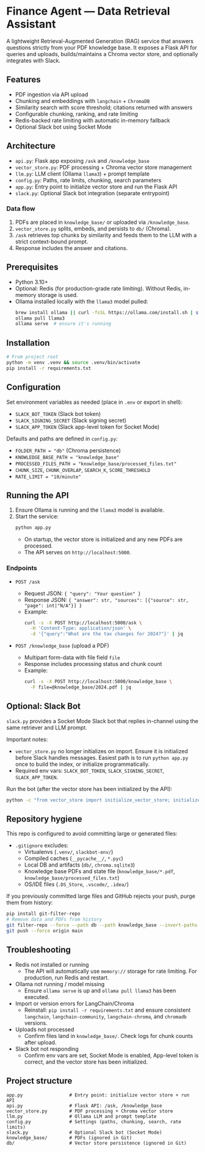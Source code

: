 # Finance Agent — Data Retrieval Assistant

A lightweight Retrieval-Augmented Generation (RAG) service that answers questions strictly from your PDF knowledge base. It exposes a Flask API for queries and uploads, builds/maintains a Chroma vector store, and optionally integrates with Slack.

## Features
- PDF ingestion via API upload
- Chunking and embeddings with `langchain` + `ChromaDB`
- Similarity search with score threshold; citations returned with answers
- Configurable chunking, ranking, and rate limiting
- Redis-backed rate limiting with automatic in-memory fallback
- Optional Slack bot using Socket Mode

## Architecture
- `api.py`: Flask app exposing `/ask` and `/knowledge_base`
- `vector_store.py`: PDF processing + Chroma vector store management
- `llm.py`: LLM client (Ollama `llama3`) + prompt template
- `config.py`: Paths, rate limits, chunking, search parameters
- `app.py`: Entry point to initialize vector store and run the Flask API
- `slack.py`: Optional Slack bot integration (separate entrypoint)

### Data flow
1. PDFs are placed in `knowledge_base/` or uploaded via `/knowledge_base`.
2. `vector_store.py` splits, embeds, and persists to `db/` (Chroma).
3. `/ask` retrieves top chunks by similarity and feeds them to the LLM with a strict context-bound prompt.
4. Response includes the answer and citations.

## Prerequisites
- Python 3.10+
- Optional: Redis (for production-grade rate limiting). Without Redis, in-memory storage is used.
- Ollama installed locally with the `llama3` model pulled:
  ```bash
  brew install ollama || curl -fsSL https://ollama.com/install.sh | sh
  ollama pull llama3
  ollama serve  # ensure it's running
  ```

## Installation
```bash
# From project root
python -m venv .venv && source .venv/bin/activate
pip install -r requirements.txt
```

## Configuration
Set environment variables as needed (place in `.env` or export in shell):
- `SLACK_BOT_TOKEN` (Slack bot token)
- `SLACK_SIGNING_SECRET` (Slack signing secret)
- `SLACK_APP_TOKEN` (Slack app-level token for Socket Mode)

Defaults and paths are defined in `config.py`:
- `FOLDER_PATH = "db"` (Chroma persistence)
- `KNOWLEDGE_BASE_PATH = "knowledge_base"`
- `PROCESSED_FILES_PATH = "knowledge_base/processed_files.txt"`
- `CHUNK_SIZE`, `CHUNK_OVERLAP`, `SEARCH_K`, `SCORE_THRESHOLD`
- `RATE_LIMIT = "10/minute"`

## Running the API
1. Ensure Ollama is running and the `llama3` model is available.
2. Start the service:
   ```bash
   python app.py
   ```
   - On startup, the vector store is initialized and any new PDFs are processed.
   - The API serves on `http://localhost:5000`.

### Endpoints
- `POST /ask`
  - Request JSON: `{ "query": "Your question" }`
  - Response JSON: `{ "answer": str, "sources": [{"source": str, "page": int|"N/A"}] }`
  - Example:
    ```bash
    curl -s -X POST http://localhost:5000/ask \
      -H 'Content-Type: application/json' \
      -d '{"query":"What are the tax changes for 2024?"}' | jq
    ```

- `POST /knowledge_base` (upload a PDF)
  - Multipart form-data with file field `file`
  - Response includes processing status and chunk count
  - Example:
    ```bash
    curl -s -X POST http://localhost:5000/knowledge_base \
      -F file=@knowledge_base/2024.pdf | jq
    ```

## Optional: Slack Bot
`slack.py` provides a Socket Mode Slack bot that replies in-channel using the same retriever and LLM prompt.

Important notes:
- `vector_store.py` no longer initializes on import. Ensure it is initialized before Slack handles messages. Easiest path is to run `python app.py` once to build the index, or initialize programmatically.
- Required env vars: `SLACK_BOT_TOKEN`, `SLACK_SIGNING_SECRET`, `SLACK_APP_TOKEN`.

Run the bot (after the vector store has been initialized by the API):
```bash
python -c "from vector_store import initialize_vector_store; initialize_vector_store(); from slack import start_slack_bot; start_slack_bot()"
```

## Repository hygiene
This repo is configured to avoid committing large or generated files:
- `.gitignore` excludes:
  - Virtualenvs (`.venv/`, `slackbot-env/`)
  - Compiled caches (`__pycache__/`, `*.pyc`)
  - Local DB and artifacts (`db/`, `chroma.sqlite3`)
  - Knowledge base PDFs and state file (`knowledge_base/*.pdf`, `knowledge_base/processed_files.txt`)
  - OS/IDE files (`.DS_Store`, `.vscode/`, `.idea/`)

If you previously committed large files and GitHub rejects your push, purge them from history:
```bash
pip install git-filter-repo
# Remove data and PDFs from history
git filter-repo --force --path db --path knowledge_base --invert-paths
git push --force origin main
```

## Troubleshooting
- Redis not installed or running
  - The API will automatically use `memory://` storage for rate limiting. For production, run Redis and restart.
- Ollama not running / model missing
  - Ensure `ollama serve` is up and `ollama pull llama3` has been executed.
- Import or version errors for LangChain/Chroma
  - Reinstall: `pip install -r requirements.txt` and ensure consistent `langchain`, `langchain-community`, `langchain-chroma`, and `chromadb` versions.
- Uploads not processed
  - Confirm files land in `knowledge_base/`. Check logs for chunk counts after upload.
- Slack bot not responding
  - Confirm env vars are set, Socket Mode is enabled, App-level token is correct, and the vector store has been initialized.

## Project structure
```
app.py                 # Entry point: initialize vector store + run API
api.py                 # Flask API: /ask, /knowledge_base
vector_store.py        # PDF processing + Chroma vector store
llm.py                 # Ollama LLM and prompt template
config.py              # Settings (paths, chunking, search, rate limits)
slack.py               # Optional Slack bot (Socket Mode)
knowledge_base/        # PDFs (ignored in Git)
db/                    # Vector store persistence (ignored in Git)
```


